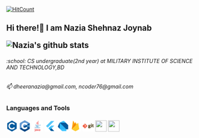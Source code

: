
[![HitCount](http://hits.dwyl.com/Geek-a-Byte/Geek-a-Byte.svg)](http://hits.dwyl.com/Geek-a-Byte/Geek-a-Byte)
<h2>Hi there!👋 I am Nazia Shehnaz Joynab 
<br>
             
 ![Nazia's github stats](https://github-readme-stats.vercel.app/api?username=Geek-a-Byte&show_icons=true&theme=dark)



<h6>:school: CS undergraduate(2nd year) at MILITARY INSTITUTE OF SCIENCE AND TECHNOLOGY,BD


<h6>📫 dheeranazia@gmail.com,
          ncoder76@gmail.com
          

          
<h3>Languages and Tools</h3>
<h3>
<img src="https://raw.githubusercontent.com/devicons/devicon/master/icons/c/c-plain.svg" alt="" width="30" height="30"/>
<img src="https://raw.githubusercontent.com/github/explore/master/topics/cpp/cpp.png" alt="" width="30" height="30"/>
<img src="https://raw.githubusercontent.com/devicons/devicon/master/icons/java/java-original-wordmark.svg" alt="" width="30" height="30"/>
<img src="https://raw.githubusercontent.com/github/explore/master/topics/flutter/flutter.png" alt="" width="30" height="30"/>
<img src="https://raw.githubusercontent.com/github/explore/master/topics/dart/dart.png" alt="" width="30" height="30"/>
<img src="https://raw.githubusercontent.com/github/explore/master/topics/firebase/firebase.png" alt="" width="30" height="30"/>
<img src="https://raw.githubusercontent.com/github/explore/master/topics/git/git.png" alt="" width="30" height="30"/>
<img src="https://www.logolynx.com/images/logolynx/ee/ee6197d1b17644329226e0587dce4a9c.png" alt="" width="30" height="30"/>
<img src="https://cdn.pixabay.com/photo/2017/08/05/11/16/logo-2582748_1280.png" alt="" width="30" height="30"/>





